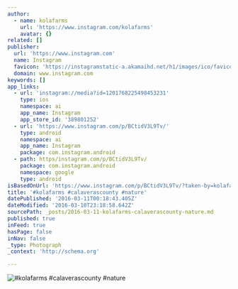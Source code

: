```yaml
---
author:
  - name: kolafarms
    url: 'https://www.instagram.com/kolafarms'
    avatar: {}
related: []
publisher:
  url: 'https://www.instagram.com'
  name: Instagram
  favicon: 'https://instagramstatic-a.akamaihd.net/h1/images/ico/favicon.ico/7cdab0872b15.ico'
  domain: www.instagram.com
keywords: []
app_links:
  - url: 'instagram://media?id=1201768225498453231'
    type: ios
    namespace: ai
    app_name: Instagram
    app_store_id: '389801252'
  - url: 'https://www.instagram.com/p/BCtidV3L9Tv/'
    type: android
    namespace: ai
    app_name: Instagram
    package: com.instagram.android
  - path: https/instagram.com/p/BCtidV3L9Tv/
    package: com.instagram.android
    namespace: google
    type: android
isBasedOnUrl: 'https://www.instagram.com/p/BCtidV3L9Tv/?taken-by=kolafarms'
title: '#kolafarms #calaverascounty #nature'
datePublished: '2016-03-11T00:18:43.405Z'
dateModified: '2016-03-10T23:18:58.642Z'
sourcePath: _posts/2016-03-11-kolafarms-calaverascounty-nature.md
published: true
inFeed: true
hasPage: false
inNav: false
_type: Photograph
_context: 'http://schema.org'

---
```

![&num;kolafarms &num;calaverascounty &num;nature](https://scontent.cdninstagram.com/t51.2885-15/s640x640/sh0.08/e35/12826219_1061557510584840_1917793277_n.jpg?ig_cache_key=MTIwMTc2ODIyNTQ5ODQ1MzIzMQ%3D%3D.2)